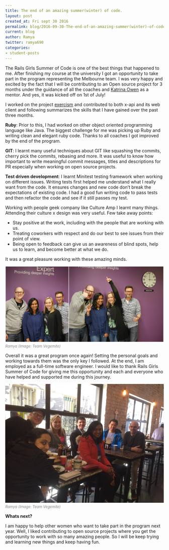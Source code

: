 ```yaml
---
title: The end of an amazing summer(winter) of code.
layout: post
created_at: Fri sept 30 2016
permalink: blog/2016-09-30-The-end-of-an-amazing-summer(winter)-of-code.
current: blog
author: Ramya
twitter: ramya690
categories:
- student-posts
---
```


The Rails Girls Summer of Code is one of  the best things that happened to me. After finishing my course at the university I got an opportunity to take part in the program representing the Melbourne team.
I was very happy and excited by the fact that I will be contributing to an Open source project for 3 months under the guidance of all the coaches and [Katrina Owen](https://twitter.com/kytrinyx) as a mentor. And yes, it was kicked off on 1st of July!

I worked on the project [exercism](http://exercism.io/) and contributed to both x-api and its web client and following summarizes the skills that I have gained over the past three months.

**Ruby**: Prior to this, I had worked on other object oriented programming language like Java. The biggest challenge for me was picking up Ruby and writing clean and elegant ruby code. Thanks to all coaches I got improved by the end of the program.

**GIT**: I learnt many useful techniques about GIT like squashing the commits, cherry pick the commits, rebasing and more. It was useful to know how important to write meaningful commit messages, titles and descriptions for PR especially when working on open source projects.

**Test driven development**: I learnt Minitest testing framework when working on different issues. Writing tests first helped me understand what I really want from the code. It ensures changes and new code don’t break the expectations of existing code. I had a good fun writing code to pass tests and then refactor the code and see if it still passes my test.


Working with people geek company like Culture Amp I learnt many things. Attending their culture x design was very useful. Few take away points:

 - Stay positive at the work, including with the people that are working with us.
 - Treating coworkers with respect and do our best to see    issues from
   their point of view.
 - Being open to feedback  can give us an awareness of blind spots, help us to learn, and become better at what we do.

It was a great pleasure working with these amazing minds.

<img src="/img/blog/2016/goodbye-from-vegemite.jpg" alt="Team Vegemite">
<br><font color="grey"><small><i>Ramya (Image: Team Vegemite)</i></small></font>

Overall it was a great program once again! Setting the personal goals and working towards them was the only key I followed. At the end, I am employed as a full-time software engineer. I would like to thank Rails Girls Summer of Code for giving me this opportunity and each and everyone who have helped and supported me during this journey.

<img src="/img/blog/2016/vegemite-farewell.jpg" alt="Team Vegemite">
<br><font color="grey"><small><i>Ramya (Image: Team Vegemite)</i></small></font>

**Whats next?**

I am happy to help other women who want to take part in the program next year. Well, I liked contributing to open source projects where you get the opportunity to work with so many amazing people. So I will be keep trying and learning new things and keep having fun.







